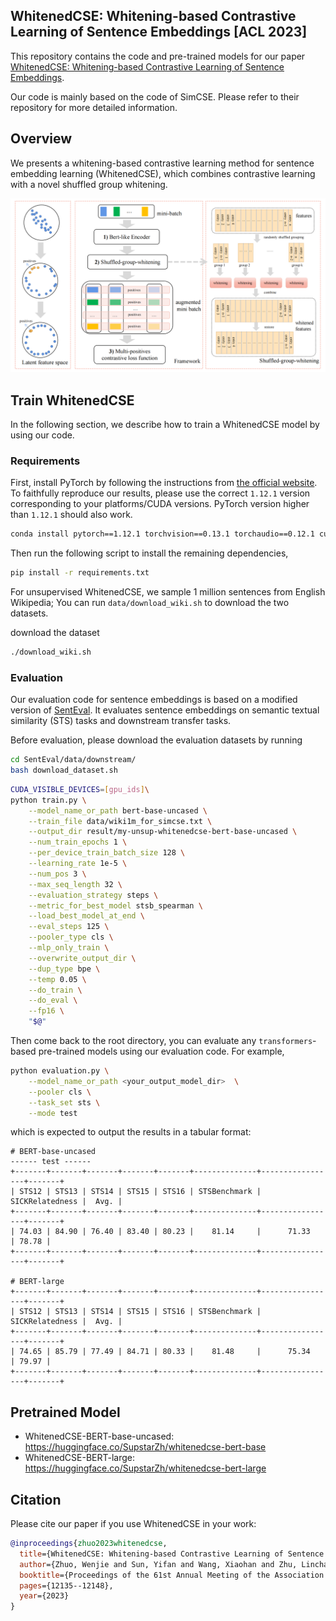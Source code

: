 ## WhitenedCSE: Whitening-based Contrastive Learning of Sentence Embeddings [ACL 2023]

This repository contains the code and pre-trained models for our paper [WhitenedCSE: Whitening-based Contrastive Learning of Sentence Embeddings](https://arxiv.org/abs/2305.17746).


Our code is mainly based on the code of SimCSE. Please refer to their repository for more detailed information.

## Overview
We presents a whitening-based contrastive learning method for sentence embedding learning (WhitenedCSE), which combines contrastive learning with a novel shuffled group whitening.

![](./figure/model.png)



## Train WhitenedCSE

In the following section, we describe how to train a WhitenedCSE model by using our code.

### Requirements

First, install PyTorch by following the instructions from [the official website](https://pytorch.org). To faithfully reproduce our results, please use the correct `1.12.1` version corresponding to your platforms/CUDA versions. PyTorch version higher than `1.12.1` should also work. 

```bash
conda install pytorch==1.12.1 torchvision==0.13.1 torchaudio==0.12.1 cudatoolkit=11.6 -c pytorch -c conda-forge
```

Then run the following script to install the remaining dependencies,

```bash
pip install -r requirements.txt
```
For unsupervised WhitenedCSE, we sample 1 million sentences from English Wikipedia; You can run `data/download_wiki.sh` to download the two datasets.

download the dataset 
```bash 
./download_wiki.sh
```


### Evaluation
Our evaluation code for sentence embeddings is based on a modified version of [SentEval](https://github.com/facebookresearch/SentEval). It evaluates sentence embeddings on semantic textual similarity (STS) tasks and downstream transfer tasks. 

Before evaluation, please download the evaluation datasets by running
```bash
cd SentEval/data/downstream/
bash download_dataset.sh
```


```bash
CUDA_VISIBLE_DEVICES=[gpu_ids]\
python train.py \
    --model_name_or_path bert-base-uncased \
    --train_file data/wiki1m_for_simcse.txt \
    --output_dir result/my-unsup-whitenedcse-bert-base-uncased \
    --num_train_epochs 1 \
    --per_device_train_batch_size 128 \
    --learning_rate 1e-5 \
    --num_pos 3 \
    --max_seq_length 32 \
    --evaluation_strategy steps \
    --metric_for_best_model stsb_spearman \
    --load_best_model_at_end \
    --eval_steps 125 \
    --pooler_type cls \
    --mlp_only_train \
    --overwrite_output_dir \
    --dup_type bpe \
    --temp 0.05 \
    --do_train \
    --do_eval \
    --fp16 \
    "$@"
```


Then come back to the root directory, you can evaluate any `transformers`-based pre-trained models using our evaluation code. For example,
```bash
python evaluation.py \
    --model_name_or_path <your_output_model_dir>  \
    --pooler cls \
    --task_set sts \
    --mode test
```
which is expected to output the results in a tabular format:
```
# BERT-base-uncased
------ test ------
+-------+-------+-------+-------+-------+--------------+-----------------+-------+
| STS12 | STS13 | STS14 | STS15 | STS16 | STSBenchmark | SICKRelatedness |  Avg. |
+-------+-------+-------+-------+-------+--------------+-----------------+-------+
| 74.03 | 84.90 | 76.40 | 83.40 | 80.23 |    81.14     |      71.33      | 78.78 |
+-------+-------+-------+-------+-------+--------------+-----------------+-------+

# BERT-large
+-------+-------+-------+-------+-------+--------------+-----------------+-------+
| STS12 | STS13 | STS14 | STS15 | STS16 | STSBenchmark | SICKRelatedness |  Avg. |
+-------+-------+-------+-------+-------+--------------+-----------------+-------+
| 74.65 | 85.79 | 77.49 | 84.71 | 80.33 |    81.48     |      75.34      | 79.97 |
+-------+-------+-------+-------+-------+--------------+-----------------+-------+
```

## Pretrained Model


* WhitenedCSE-BERT-base-uncased: https://huggingface.co/SupstarZh/whitenedcse-bert-base
* WhitenedCSE-BERT-large: https://huggingface.co/SupstarZh/whitenedcse-bert-large



## Citation

Please cite our paper if you use WhitenedCSE in your work:

```bibtex
@inproceedings{zhuo2023whitenedcse,
  title={WhitenedCSE: Whitening-based Contrastive Learning of Sentence Embeddings},
  author={Zhuo, Wenjie and Sun, Yifan and Wang, Xiaohan and Zhu, Linchao and Yang, Yi},
  booktitle={Proceedings of the 61st Annual Meeting of the Association for Computational Linguistics (Volume 1: Long Papers)},
  pages={12135--12148},
  year={2023}
}
```

